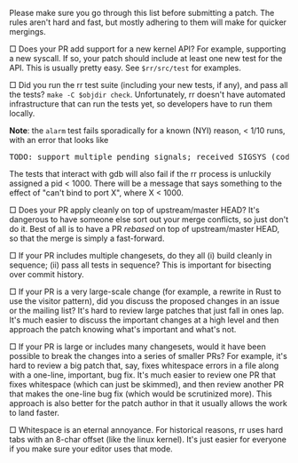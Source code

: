 Please make sure you go through this list before submitting a patch.  The rules aren't hard and fast, but mostly adhering to them will make for quicker mergings.

&#9633; Does your PR add support for a new kernel API?  For example, supporting a new syscall.  If so, your patch should include at least one new test for the API.  This is usually pretty easy.  See `$rr/src/test` for examples.

&#9633; Did you run the rr test suite (including your new tests, if any), and pass all the tests?  `make -C $objdir check`.  Unfortunately, rr doesn't have automated infrastructure that can run the tests yet, so developers have to run them locally.

**Note**: the `alarm` test fails sporadically for a known (NYI) reason, < 1/10 runs, with an error that looks like
<pre>
TODO: support multiple pending signals; received SIGSYS (code: %d) at $ip:%p while trying to deliver SIGSTKFLT (code: %d)
</pre>
The tests that interact with gdb will also fail if the rr process is unluckily assigned a pid < 1000.  There will be a message that says something to the effect of "can't bind to port X", where X < 1000.

&#9633; Does your PR apply cleanly on top of upstream/master HEAD?  It's dangerous to have someone else sort out your merge conflicts, so just don't do it.  Best of all is to have a PR *rebased* on top of upstream/master HEAD, so that the merge is simply a fast-forward.

&#9633; If your PR includes multiple changesets, do they all (i) build cleanly in sequence; (ii) pass all tests in sequence?  This is important for bisecting over commit history.

&#9633; If your PR is a very large-scale change (for example, a rewrite in Rust to use the visitor pattern), did you discuss the proposed changes in an issue or the mailing list?  It's hard to review large patches that just fall in ones lap.  It's much easier to discuss the important changes at a high level and then approach the patch knowing what's important and what's not.

&#9633; If your PR is large or includes many changesets, would it have been possible to break the changes into a series of smaller PRs?  For example, it's hard to review a big patch that, say, fixes whitespace errors in a file along with a one-line, important, bug fix.  It's much easier to review one PR that fixes whitespace (which can just be skimmed), and then review another PR that makes the one-line bug fix (which would be scrutinized more).  This approach is also better for the patch author in that it usually allows the work to land faster.

&#9633; Whitespace is an eternal annoyance.  For historical reasons, rr uses hard tabs with an 8-char offset (like the linux kernel).  It's just easier for everyone if you make sure your editor uses that mode.